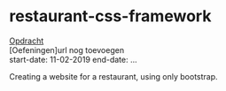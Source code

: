 # restaurant-css-framework

[Opdracht](https://github.com/geert-timmermans/restaurant-css-framework/blob/master/opdracht.md)  
[Oefeningen]url nog toevoegen  
start-date: 11-02-2019
end-date: ...

Creating a website for a restaurant, using only bootstrap.